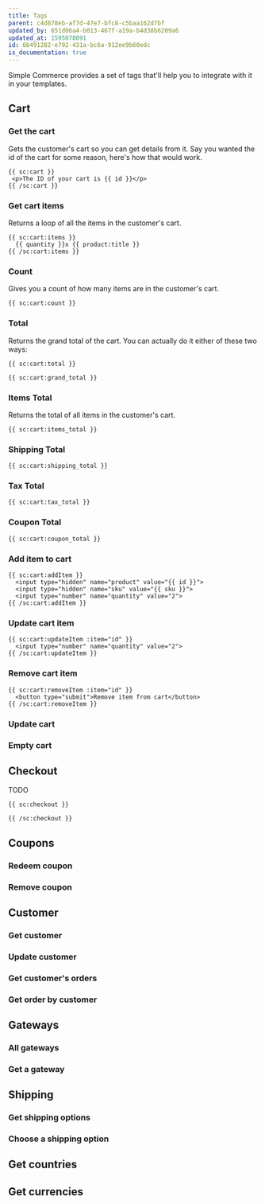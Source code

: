 ```yaml
---
title: Tags
parent: c4d878eb-af7d-47e7-bfc8-c5baa162d7bf
updated_by: 651d06a4-b013-467f-a19a-b4d38b6209a6
updated_at: 1595078091
id: 6b491282-e792-431a-bc6a-912ee9b60edc
is_documentation: true
---
```

Simple Commerce provides a set of tags that'll help you to integrate with it in your templates.

## Cart

### Get the cart

Gets the customer's cart so you can get details from it. Say you wanted the id of the cart for some reason, here's how that would work.

```
{{ sc:cart }}
 <p>The ID of your cart is {{ id }}</p>
{{ /sc:cart }}
```

### Get cart items

Returns a loop of all the items in the customer's cart.

```
{{ sc:cart:items }}
  {{ quantity }}x {{ product:title }}
{{ /sc:cart:items }}
```

### Count

Gives you a count of how many items are in the customer's cart.

```
{{ sc:cart:count }}
```

### Total

Returns the grand total of the cart. You can actually do it either of these two ways:

```
{{ sc:cart:total }}
```

```
{{ sc:cart:grand_total }}
```

### Items Total

Returns the total of all items in the customer's cart.

```
{{ sc:cart:items_total }}
```

### Shipping Total

```
{{ sc:cart:shipping_total }}
```


### Tax Total

```
{{ sc:cart:tax_total }}
```

### Coupon Total

```
{{ sc:cart:coupon_total }}
```

### Add item to cart

```
{{ sc:cart:addItem }}
  <input type="hidden" name="product" value="{{ id }}">
  <input type="hidden" name="sku" value="{{ sku }}">
  <input type="number" name="quantity" value="2">
{{ /sc:cart:addItem }}
```

### Update cart item

```
{{ sc:cart:updateItem :item="id" }}
  <input type="number" name="quantity" value="2">
{{ /sc:cart:updateItem }}
```

### Remove cart item

```
{{ sc:cart:removeItem :item="id" }}
  <button type="submit">Remove item from cart</button>
{{ /sc:cart:removeItem }}
```

### Update cart

### Empty cart

## Checkout

TODO

```
{{ sc:checkout }}

{{ /sc:checkout }}
```

## Coupons

### Redeem coupon

### Remove coupon

## Customer

### Get customer


### Update customer

### Get customer's orders

### Get order by customer

## Gateways

### All gateways

### Get a gateway

## Shipping

### Get shipping options

### Choose a shipping option

## Get countries

## Get currencies
